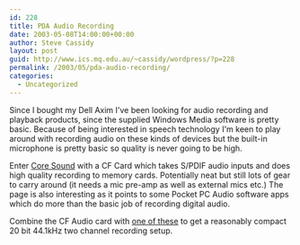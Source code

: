 ```yaml
---
id: 228
title: PDA Audio Recording
date: 2003-05-08T14:00:00+00:00
author: Steve Cassidy
layout: post
guid: http://www.ics.mq.edu.au/~cassidy/wordpress/?p=228
permalink: /2003/05/pda-audio-recording/
categories:
  - Uncategorized
---
```

Since I bought my Dell Axim I've been looking for audio recording and playback products, since the supplied Windows Media software is pretty basic. Because of being interested in speech technology I'm keen to play around with recording audio on these kinds of devices but the built-in microphone is pretty basic so quality is never going to be high. 

Enter [Core Sound](http://www.core-sound.com/HighResRecorderNews.html) with a CF Card which takes S/PDIF audio inputs and does high quality recording to memory cards. Potentially neat but still lots of gear to carry around (it needs a mic pre-amp as well as external mics etc.) The page is also interesting as it points to some Pocket PC Audio software apps which do more than the basic job of recording digital audio. 

Combine the CF Audio card with [one of these](http://www.micsupply.com/ad20.htm) to get a reasonably compact 20 bit 44.1kHz two channel recording setup.
